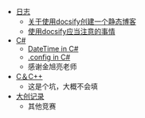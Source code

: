 - [日志](./subpage/diary/_diary.md)
  - [关于使用docsify创建一个静态博客](./subpage/diary/subsubpage/关于使用docsify创建一个静态博客.md)
  - [使用docsify应当注意的事情](./subpage/diary/subsubpage/使用docsify应当注意的事情.md)
- [C#](./subpage/Csharp/Csharp.md)
  - [DateTime in C#](./subpage/Csharp/subsubpage/DateTime_in_CSharp.md)
  - [.config in C#](./subpage/Csharp/subsubpage/config_in_CSharp.md)
  - 感谢金旭亮老师
- [C＆C++](./subpage/C&C++/C&C++.md)
  - 这是个坑，大概不会填
- [大创记录](./subpage/大创记录/大创记录.md)
  - 其他竞赛

